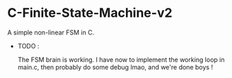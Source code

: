 # C-Finite-State-Machine-v2
A simple non-linear FSM in C.


  - TODO :
  
    The FSM brain is working.
    I have now to implement the working loop in main.c, then probably do some debug lmao, and we're done boys !
